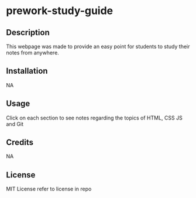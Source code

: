 # prework-study-guide

## Description

This webpage was made to provide an easy point for students to study their notes from anywhere.

## Installation

NA

## Usage

Click on each section to see notes regarding the topics of HTML, CSS JS and Git

## Credits

NA

## License

MIT License refer to license in repo

